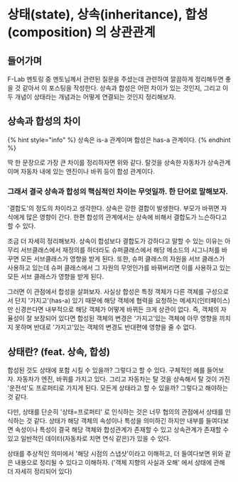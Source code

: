 # 상태(state), 상속(inheritance), 합성(composition) 의 상관관계

## 들어가며

F-Lab 멘토링 중 멘토님께서 관련된 질문을 주셨는데 관련하여 깔끔하게 정리해두면 좋을 것 같아서 이 포스팅을 작성한다. 상속과 합성은 어떤 차이가 있는 것인지, 그리고 이 두 개념이 상태라는 개념과는 어떻게 연결되는 것인지 정리해보자.



## 상속과 합성의 차이

{% hint style="info" %}
상속은 is-a 관계이며 합성은 has-a 관계이다.
{% endhint %}

딱 한 문장으로 가장 큰 차이를 정리하자면 위와 같다. 탈것을 상속한 자동차가 상속관계이며 자동차 내에 있는 엔진이나 바퀴 등이 합성 관계이다.



### 그래서 결국 상속과 합성의 핵심적인 차이는 무엇일까. 한 단어로 말해보자.

'결합도'의 정도의 차이라고 생각한다. 상속은 강한 결합이 발생한다. 부모가 바뀌면 자식에게 많은 영향이 간다. 한편 합성의 관계에서는 상속에 비해서 결합도가 느슨하다고 할 수 있다.

조금 더 자세히 정리해보자. 상속이 합성보다 결합도가 강하다고 말할 수 있는 이유는 아무리 서브클래스에서 재정의를 하더라도 슈퍼클래스에서 해당 메소드의 시그니처를 바꾸면 모든 서브클래스가 영향을 받게 된다. 또한, 슈퍼 클래스의 자원을 서브 클래스가 사용하고 있는데 슈퍼 클래스에서 그 자원의 무엇인가를 바꿔버리면 이를 사용하고 있는 모든 서브 클래스가 영향을 받게 된다.

그러면 이 관점에서 합성을 살펴보자. 사실상 합성은 특정 객체가 다른 객체를 구성으로서 단지 '가지고'(has-a) 있기 때문에 해당 객체에 협력을 요청하는 메세지(인터페이스)만 신경쓴다면 내부적으로 해당 객체가 어떻게 바뀌든 크게 상관이 없다. 즉, 객체의 자율성이 잘 보장되어 있다면 합성된 객체의 변경은 '가지고'있는 객체에 아무 영향을 끼치지 못하며 반대로 '가지고'있는 객체의 변경도 반대편에 영향을 줄 수 없다.



## 상태란? (feat. 상속, 합성)

합성된 것도 상태에 포함 시킬 수 있을까? 그렇다고 할 수 있다. 구체적인 예를 들어보자. 자동차가 엔진, 바퀴를 가지고 있다. 그리고 자동차는 탈 것을 상속해서 탈 것이 가진 '운전석'도 프로퍼티로 가지게 된다. 모든게 상태라고 할 수 있을까? 그렇다고 해야하는 것 같다.

다만, 상태를 단순히 '상태=프로퍼티' 로 인식하는 것은 너무 협의의 관점에서 상태를 인식하는 것 같다. 상태가 해당 객체의 속성이나 특성을 의미하긴 하지만 내부를 들여다보면 속성이나 특성이 결국 해당 객체와 합성관계가 존재할 수 있고 상속관계가 존재할 수 있고 일반적인 데이터(자동차로 치면 연식 같은)가 있을 수 있다.

상태를 추상적인 의미에서 '해당 시점의 스냅샷'이라고 이해하고, 더 들여다보면 위와 같은 내용으로 정리될 수 있다고 이해하자. ('객체 지향의 사실과 오해' 에서 상태에 관해 더 자세히 정리되어 있다)
